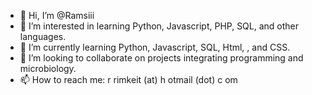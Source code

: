 - 👋 Hi, I’m @Ramsiii
- 👀 I’m interested in learning Python, Javascript, PHP, SQL, and other languages.
- 🌱 I’m currently learning Python, Javascript, SQL, Html, , and CSS.
- 💞️ I’m looking to collaborate on projects integrating programming and microbiology.
- 📫 How to reach me: r rimkeit (at) h otmail (dot) c om
